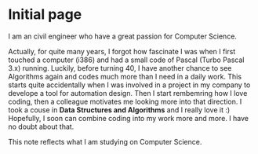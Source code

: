 # Initial page

I am an civil engineer who have a great passion for Computer Science. 

Actually, for quite many years, I forgot how fascinate I was when I first touched a computer (i386) and had a small code of Pascal (Turbo Pascal 3.x) running. Luckily, before turning 40, I have another chance to see Algorithms again and codes much more than I need in a daily work. This starts quite accidentally when I was involved in a project in my company to develope a tool for automation design. Then I start rembemring how I love coding, then a colleague motivates me looking more into that direction. I took a couse in **Data Structures and Algorithms** and I really love it :) Hopefully, I soon can combine coding into my work more and more. I have no doubt about that. 

This note reflects what I am studying on Computer Science.

